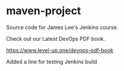 # maven-project
Source code for James Lee's Jenkins course.

Check out our Latest DevOps PDF book.

https://www.level-up.one/devops-pdf-book

Added a line for testing Jenkins build
